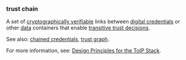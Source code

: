 ### trust chain

<p class="c8"><span>A set of </span><span class="c2"><a class="c3" href="#h.422iwwfur12">cryptographically verifiable</a></span><span>&nbsp;links between </span><span class="c2"><a class="c3" href="#h.ddna9lucn4k6">digital credentials</a></span><span>&nbsp;or other </span><span class="c2"><a class="c3" href="#h.o783ayrrkc6g">data</a></span><span>&nbsp;containers that enable </span><span class="c2"><a class="c3" href="#h.syc9o7x61rkm">transitive trust decisions</a></span><span class="c0">.</span></p><p class="c8"><span>See also: </span><span class="c2"><a class="c3" href="#h.wjc1hh3dzgc7">chained credentials</a></span><span>, </span><span class="c2"><a class="c3" href="#h.eqx98nkqjzsv">trust graph</a></span><span class="c0">.</span></p><p class="c8"><span>For more information, see: </span><span class="c2"><a class="c3" href="https://www.google.com/url?q=https://trustoverip.org/our-work/design-principles/&amp;sa=D&amp;source=editors&amp;ust=1706779842883707&amp;usg=AOvVaw3780lATdSyGU1C9KZrEtl7">Design Principles for the ToIP Stack</a></span><span class="c0">.</span></p>
